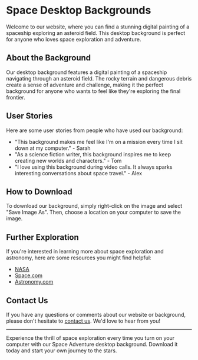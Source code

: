 <!--font:Montserrat-->

# Space Desktop Backgrounds

Welcome to our website, where you can find a stunning digital painting of a spaceship exploring an asteroid field. This desktop background is perfect for anyone who loves space exploration and adventure.

## About the Background

Our desktop background features a digital painting of a spaceship navigating through an asteroid field. The rocky terrain and dangerous debris create a sense of adventure and challenge, making it the perfect background for anyone who wants to feel like they're exploring the final frontier.

## User Stories

Here are some user stories from people who have used our background:

- "This background makes me feel like I'm on a mission every time I sit down at my computer." - Sarah
- "As a science fiction writer, this background inspires me to keep creating new worlds and characters." - Tom
- "I love using this background during video calls. It always sparks interesting conversations about space travel." - Alex

## How to Download

To download our background, simply right-click on the image and select "Save Image As". Then, choose a location on your computer to save the image.

## Further Exploration

If you're interested in learning more about space exploration and astronomy, here are some resources you might find helpful:

- [NASA](#nasa)
- [Space.com](#spacecom)
- [Astronomy.com](#astronomycom)

## Contact Us

If you have any questions or comments about our website or background, please don't hesitate to [contact us](#contact). We'd love to hear from you!

---

Experience the thrill of space exploration every time you turn on your computer with our Space Adventure desktop background. Download it today and start your own journey to the stars.

<!--

Write me content for website with wallpaper which alt text is:

"A digital painting of a spaceship exploring an asteroid field, with the rocky terrain and dangerous debris creating a sense of adventure and challenge."

The name/title of the page should not be 1:1 copy of the alt text but rather a real content of the website which is using this wallpaper.

- Use markdown format 
- Start with heading
- Heading should be short and concise
- The content should look like a real website 
- The website should not be about the wallpaper, wallpaper is just a related background
- Heading should be contain work "wallpaper" or "background"
- Include real sections like references, contact, user stories, etc. use things relevant to the page purpose.
- Feel free to use structure like headings, bullets, numbering, blockquotes, paragraphs, horizontal lines, etc.
- You can use formatting like bold or _italic_
- You can include UTF-8 emojis
- Links should be only #hash anchors (and you can refer to the document itself)
- Do not include images


---


# Space Adventure Wallpaper for Your Desktop Background

Welcome to our website, where you can find a stunning digital painting of a spaceship exploring an asteroid field. This wallpaper is perfect for anyone who loves space exploration and adventure.

## About the Wallpaper

Our wallpaper features a digital painting of a spaceship navigating through an asteroid field. The rocky terrain and dangerous debris create a sense of adventure and challenge, making it the perfect background for anyone who wants to feel like they're exploring the final frontier.

## User Stories

Here are some user stories from people who have used our wallpaper:

- "I love this wallpaper! It makes me feel like I'm on an adventure every time I look at my desktop." - Sarah
- "As an aspiring astronaut, this wallpaper inspires me to keep chasing my dreams." - Tom
- "This wallpaper is perfect for my gaming setup. It really sets the mood for space-themed games." - Alex

## How to Download

To download our wallpaper, simply right-click on the image and select "Save Image As". Then, choose a location on your computer to save the image.

## References

If you're interested in learning more about space exploration, here are some resources you might find helpful:

- [NASA](#nasa)
- [SpaceX](#spacex)
- [ESA](#esa)

## Contact Us

If you have any questions or comments about our website or wallpaper, please don't hesitate to [contact us](#contact). We'd love to hear from you!

---

Experience the thrill of space exploration every time you turn on your computer with our Space Adventure Wallpaper. Download it today and start your own journey to the stars.


---


Heading should not include word "wallpaper". The website should not be about the wallpaper itself, wallpaper is just a related background, rewrite whole content.


---


# Explore the Final Frontier with Our Space Adventure Desktop Background

Welcome to our website, where you can find a stunning digital painting of a spaceship exploring an asteroid field. This desktop background is perfect for anyone who loves space exploration and adventure.

## About the Background

Our desktop background features a digital painting of a spaceship navigating through an asteroid field. The rocky terrain and dangerous debris create a sense of adventure and challenge, making it the perfect background for anyone who wants to feel like they're exploring the final frontier.

## User Stories

Here are some user stories from people who have used our background:

- "This background makes me feel like I'm on a mission every time I sit down at my computer." - Sarah
- "As a science fiction writer, this background inspires me to keep creating new worlds and characters." - Tom
- "I love using this background during video calls. It always sparks interesting conversations about space travel." - Alex

## How to Download

To download our background, simply right-click on the image and select "Save Image As". Then, choose a location on your computer to save the image.

## Further Exploration

If you're interested in learning more about space exploration and astronomy, here are some resources you might find helpful:

- [NASA](#nasa)
- [Space.com](#spacecom)
- [Astronomy.com](#astronomycom)

## Contact Us

If you have any questions or comments about our website or background, please don't hesitate to [contact us](#contact). We'd love to hear from you!

---

Experience the thrill of space exploration every time you turn on your computer with our Space Adventure desktop background. Download it today and start your own journey to the stars.


---


Write me a Google font which is best fitting for the website.

Pick from the list:
- Roboto
- Barlow Condensed
- Exo 2
- Playfair Display
- Cinzel Decorative
- Lobster
- Cabin
- IBM Plex Sans
- Futura
- Alegreya
- Montserrat
- Lato
- Dancing Script
- Great Vibes
- Inter
- Creepster
- Poppins
- Open Sans
- Cinzel
- Cormorant Garamond
- Orbitron
- Raleway


Write just the font name nothing else.


---


Montserrat

-->
